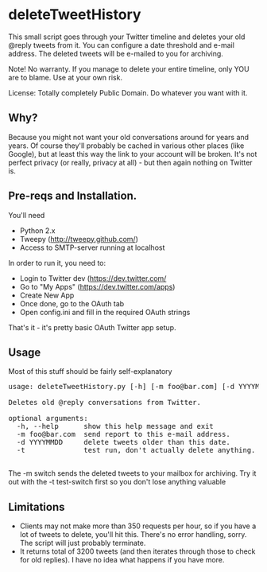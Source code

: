 deleteTweetHistory
==================

This small script goes through your Twitter timeline and deletes your old @reply tweets from it.
You can configure a date threshold and e-mail address. The deleted tweets will be e-mailed to you for archiving.

Note! 
No warranty. If you manage to delete your entire timeline, only YOU are to blame. Use at your own risk.

License: Totally completely Public Domain. Do whatever you want with it.

Why?
----
Because you might not want your old conversations around for years and years. Of course they'll probably be cached in various other places (like Google), but
at least this way the link to your account will be broken. It's not perfect privacy (or really, privacy at all) - but then again nothing on Twitter is. 

Pre-reqs and Installation.
--------------------------

You'll need 
* Python 2.x
* Tweepy (http://tweepy.github.com/)
* Access to SMTP-server running at localhost

In order to run it, you need to:
* Login to Twitter dev (https://dev.twitter.com/
* Go to "My Apps" (https://dev.twitter.com/apps)
* Create New App
* Once done, go to the OAuth tab
* Open config.ini and fill in the required OAuth strings

That's it - it's pretty basic OAuth Twitter app setup.

Usage
------

Most of this stuff should be fairly self-explanatory 

<pre>
usage: deleteTweetHistory.py [-h] [-m foo@bar.com] [-d YYYYMMDD] [-t]

Deletes old @reply conversations from Twitter.

optional arguments:
  -h, --help      show this help message and exit
  -m foo@bar.com  send report to this e-mail address.
  -d YYYYMMDD     delete tweets older than this date.
  -t              test run, don't actually delete anything.
  </pre>
  
 The -m switch sends the deleted tweets to your mailbox for archiving. 
 Try it out with the -t test-switch first so you don't lose anything valuable
 
 Limitations
 ------------
 * Clients may not make more than 350 requests per hour, so if you have a lot of tweets to delete, you'll hit this. There's no error handling, sorry. The script will just probably terminate.
 * It returns total of 3200 tweets (and then iterates through those to check for old replies). I have no idea what happens if you have more.
